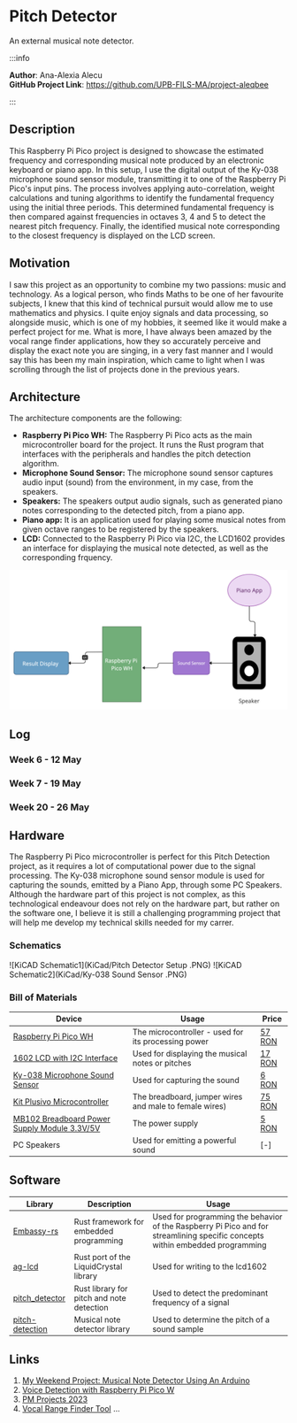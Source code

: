 # Pitch Detector
An external musical note detector.

:::info 

**Author**: Ana-Alexia Alecu \
**GitHub Project Link**: https://github.com/UPB-FILS-MA/project-aleqbee

:::

## Description

This Raspberry Pi Pico project is designed to showcase the estimated frequency and corresponding musical note produced by an electronic keyboard or piano app. In this setup, I use the digital output of the Ky-038 microphone sound sensor module, transmitting it to one of the Raspberry Pi Pico's input pins. The process involves applying auto-correlation, weight calculations and tuning algorithms to identify the fundamental frequency using the initial three periods. This determined fundamental frequency is then compared against frequencies in octaves 3, 4 and 5 to detect the nearest pitch frequency. Finally, the identified musical note corresponding to the closest frequency is displayed on the LCD screen.

## Motivation

I saw this project as an opportunity to combine my two passions: music and technology. As a logical person, who finds Maths to be one of her favourite subjects, I knew that this kind of technical pursuit would allow me to use mathematics and physics. I quite enjoy signals and data processing, so alongside music, which is one of my hobbies, it seemed like it would make a perfect project for me. What is more, I have always been amazed by the vocal range finder applications, how they so accurately perceive and display the exact note you are singing, in a very fast manner and I would say this has been my main inspiration, which came to light when I was scrolling through the list of projects done in the previous years.

## Architecture 

The architecture components are the following:
- __Raspberry Pi Pico WH:__ The Raspberry Pi Pico acts as the main microcontroller board for the project. It runs the Rust program that interfaces with the peripherals and handles the pitch detection algorithm.
- __Microphone Sound Sensor:__ The microphone sound sensor captures audio input (sound) from the environment, in my case, from the speakers.
- __Speakers:__ The speakers output audio signals, such as generated piano notes corresponding to the detected pitch, from a piano app.
- __Piano app:__ It is an application used for playing some musical notes from given octave ranges to be registered by the speakers.
- __LCD:__ Connected to the Raspberry Pi Pico via I2C, the LCD1602 provides an interface for displaying the musical note detected, as well as the corresponding frquency.

![Schematic](Schematic.png)




## Log

<!-- write every week your progress here -->

### Week 6 - 12 May

### Week 7 - 19 May

### Week 20 - 26 May

## Hardware

The Raspberry Pi Pico microcontroller is perfect for this Pitch Detection project, as it requires a lot of computational power due to the signal processing. The Ky-038 microphone sound sensor module is used for capturing the sounds, emitted by a Piano App, through some PC Speakers. Although the hardware part of this project is not complex, as this technological endeavour does not rely on the hardware part, but rather on the software one, I believe it is still a challenging programming project that will help me develop my technical skills needed for my carrer.

### Schematics

![KiCAD Schematic1](KiCad/Pitch Detector Setup .PNG)
![KiCAD Schematic2](KiCad/Ky-038 Sound Sensor .PNG)


### Bill of Materials

<!-- Fill out this table with all the hardware components that you might need.

The format is 
```
| [Device](link://to/device) | This is used ... | [price](link://to/store) |

```

-->

| Device | Usage | Price |
|--------|--------|-------|
| [Raspberry Pi Pico WH](https://www.raspberrypi.com/documentation/microcontrollers/raspberry-pi-pico.html) | The microcontroller - used for its processing power | [57 RON](https://ardushop.ro/ro/home/2819-raspberry-pi-pico-wh.html?search_query=raspberry+pi+pico&results=985) |
| [1602 LCD with I2C Interface](https://www.orientdisplay.com/wp-content/uploads/2019/10/AMC1602AR-B-B6WTDW-I2C-specsheet.pdf) | Used for displaying the musical notes or pitches | [17 RON](https://www.optimusdigital.ro/en/lcds/2894-1602-lcd-with-i2c-interface-and-blue-backlight.html) |
| [Ky-038 Microphone Sound Sensor](https://kirig.ph/wp-content/uploads/2020/08/KY-038-Joy-IT.pdf) | Used for capturing the sound | [6 RON](https://www.bitmi.ro/modul-senzor-sunet-cu-microfon-ky-038-10658.html?gad_source=1&gclid=Cj0KCQjwltKxBhDMARIsAG8KnqVtOHJJyAnCysmzd026bh0o0Vw4qvzYcy5RNVwreSkt491DiR8epWsaAgojEALw_wcB) |
| [Kit Plusivo Microcontroller](https://www.plusivo.com/electronics-kit/88-plusivo-microcontroller-super-starter-kit-196-pcs.html) | The breadboard, jumper wires and male to female wires) | [75 RON](https://www.optimusdigital.ro/ro/kituri/12333-kit-plusivo-microcontroller-starter.html?search_query=plusivo+microcontroller+starter+kit&results=3) |
| [MB102 Breadboard Power Supply Module 3.3V/5V](https://components101.com/modules/5v-mb102-breadboard-power-supply-module) | The power supply | [5 RON](https://ardushop.ro/ro/home/40-modul-sursa-de-alimentare-5v-33v.html?gad_source=1&gclid=CjwKCAjw_LOwBhBFEiwAmSEQASEyvWtmmps6Ws3dCUTS4OcWVfv0u_nU3wKQxYoxGqLemFYc_rMQPxoCBSYQAvD_BwE) |
| PC Speakers | Used for emitting a powerful sound | [-] |


## Software

| Library | Description | Usage |
|---------|-------------|-------|
| [Embassy-rs](https://github.com/embassy-rs/embassy) | Rust framework for embedded programming | Used for programming the behavior of the Raspberry Pi Pico and for streamlining specific concepts within embedded programming |
| [ag-lcd](https://github.com/mjhouse/ag-lcd) | Rust port of the LiquidCrystal library | Used for writing to the lcd1602 |
| [pitch_detector](https://docs.rs/pitch-detector/latest/pitch_detector/) | Rust library for pitch and note detection | Used to detect the predominant frequency of a signal |
| [pitch-detection](https://github.com/alesgenova/pitch-detection) | Musical note detector library | Used to determine the pitch of a sound sample |

## Links

<!-- Add a few links that inspired you and that you think you will use for your project -->

1. [My Weekend Project: Musical Note Detector Using An Arduino](https://www.youtube.com/watch?v=2n_JiXvBwsw)
2. [Voice Detection with Raspberry Pi Pico W](https://www.youtube.com/watch?v=qK2P7_a0Xzo&list=WL&index=7)
3. [PM Projects 2023](https://ocw.cs.pub.ro/courses/pm/prj2023)
4. [Vocal Range Finder Tool](https://singingcarrots.com/range-test)
...

